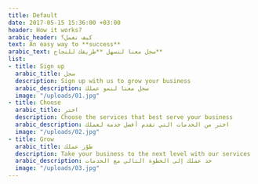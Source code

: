 ```yaml
---
title: Default
date: 2017-05-15 15:36:00 +03:00
header: How it works?
arabic_header: كيف نعمل؟
text: An easy way to **success**
arabic_text: سجل معنا لنسهل **طريقك للنجاح**
list:
- title: Sign up
  arabic_title: سجل
  description: Sign up with us to grow your business
  arabic_description: سجل معنا لنمو عملك
  image: "/uploads/01.jpg"
- title: Choose
  arabic_title: اختر
  description: Choose the services that best serve your business
  arabic_description: اختر من الخدمات التي تقدم أفضل خدمة لعملك
  image: "/uploads/02.jpg"
- title: Grow
  arabic_title: طوّر عملك
  description: Take your business to the next level with our services
  arabic_description: خذ عملك إلى الخطوة التالي مع الخدمات
  image: "/uploads/03.jpg"
---
```


